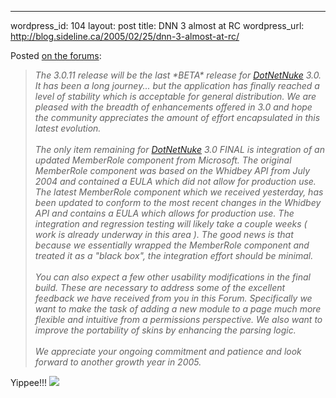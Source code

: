 --- 
wordpress_id: 104
layout: post
title: DNN 3 almost at RC
wordpress_url: http://blog.sideline.ca/2005/02/25/dnn-3-almost-at-rc/

<p>Posted <a href="http://www.asp.net/Forums/ShowPost.aspx'tabindex=1&amp;amp;PostID=734458">on the forums</a>:</p>
<blockquote>
<p><em>The 3.0.11 release will be the last *BETA* release for <a title="" href="http://www.dotnetnuke.com">DotNetNuke</a> 3.0. It has been a long journey... but the application has finally reached a level of stability which is acceptable for general distribution. We are pleased with the breadth of enhancements offered in 3.0 and hope the community appreciates the amount of effort encapsulated in this latest evolution. <br /><br />The only item remaining for <a title="" href="http://www.dotnetnuke.com">DotNetNuke</a> 3.0 FINAL is integration of an updated MemberRole component from Microsoft. The original MemberRole component was based on the Whidbey API from July 2004 and contained a EULA which did not allow for production use. The latest MemberRole component which we received yesterday, has been updated to conform to the most recent changes in the Whidbey API and contains a EULA which allows for production use. The integration and regression testing will likely take a couple weeks ( work is already underway in this area ). The good news is that because we essentially wrapped the MemberRole component and treated it as a "black box", the integration effort should be minimal. <br /><br />You can also expect a few other usability modifications in the final build. These are necessary to address some of the excellent feedback we have received from you in this Forum. Specifically we want to make the task of adding a new module to a page much more flexible and intuitive from a permissions perspective. We also want to improve the portability of skins by enhancing the parsing logic. <br /><br />We appreciate your ongoing commitment and patience and look forward to another growth year in 2005.</em></p></blockquote>
<p>Yippee!!! <img src="http://my.aream.ca/blogs/images/smile1.gif" /></p>
